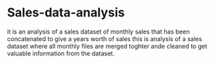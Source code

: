 # Sales-data-analysis
it is an analysis of a sales dataset of monthly sales that has been concatenated to give a years worth of sales
this is analysis of a sales dataset where all monthly files are merged toghter ande cleaned to get valuable information from the dataset.
